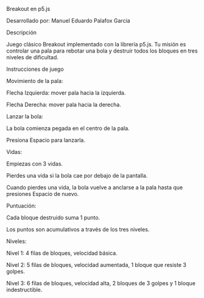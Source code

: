 Breakout en p5.js

Desarrollado por: Manuel Eduardo Palafox Garcia

Descripción

Juego clásico Breakout implementado con la librería p5.js. Tu misión es controlar una pala para rebotar una bola y destruir todos los bloques en tres niveles de dificultad.

Instrucciones de juego

Movimiento de la pala:

Flecha Izquierda: mover pala hacia la izquierda.

Flecha Derecha: mover pala hacia la derecha.

Lanzar la bola:

La bola comienza pegada en el centro de la pala.

Presiona Espacio para lanzarla.

Vidas:

Empiezas con 3 vidas.

Pierdes una vida si la bola cae por debajo de la pantalla.

Cuando pierdes una vida, la bola vuelve a anclarse a la pala hasta que presiones Espacio de nuevo.

Puntuación:

Cada bloque destruido suma 1 punto.

Los puntos son acumulativos a través de los tres niveles.

Niveles:

Nivel 1: 4 filas de bloques, velocidad básica.

Nivel 2: 5 filas de bloques, velocidad aumentada, 1 bloque que resiste 3 golpes.

Nivel 3: 6 filas de bloques, velocidad alta, 2 bloques de 3 golpes y 1 bloque indestructible.
